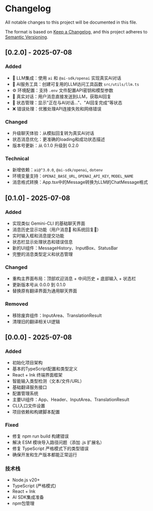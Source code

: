 # Changelog

All notable changes to this project will be documented in this file.

The format is based on [Keep a Changelog](https://keepachangelog.com/en/1.0.0/),
and this project adheres to [Semantic Versioning](https://semver.org/spec/v2.0.0.html).

## [0.2.0] - 2025-07-08

### Added
- 🤖 LLM集成：使用 `ai` 和 `@ai-sdk/openai` 实现真实AI对话
- 📡 AI服务工具：创建可复用的LLM访问工具函数 `src/utils/llm.ts`
- ⚙️ 环境配置：支持 `.env` 文件配置API密钥和模型参数
- 💬 真实对话：用户消息直接发送到LLM，获取AI回复
- 🔄 状态管理：显示"正在与AI对话..."、"AI回复完成"等状态
- ❌ 错误处理：优雅处理API连接失败和网络错误

### Changed
- 升级聊天体验：从模拟回复转为真实AI对话
- 状态消息优化：更准确的loading和成功状态描述
- 版本号更新：从 0.1.0 升级到 0.2.0

### Technical
- 新增依赖：`ai@^3.0.0`, `@ai-sdk/openai`, `dotenv`
- 环境变量支持：`OPENAI_BASE_URL`, `OPENAI_API_KEY`, `MODEL_NAME`
- 消息格式转换：App.tsx中的Message转换为LLM的ChatMessage格式

## [0.1.0] - 2025-07-08

### Added
- 实现类似 Gemini-CLI 的基础聊天界面
- 消息历史显示功能（用户消息👤 和系统回复🤖）
- 实时输入框和消息提交功能
- 状态栏显示处理状态和错误信息
- 新的UI组件：MessageHistory、InputBox、StatusBar
- 完整的消息类型定义和状态管理

### Changed
- 重构主界面布局：顶部欢迎消息 + 中间历史 + 底部输入 + 状态栏
- 更新版本号从 0.0.0 到 0.1.0
- 替换原有翻译界面为通用聊天界面

### Removed
- 移除废弃组件：InputArea、TranslationResult
- 清理旧的翻译相关UI逻辑

## [0.0.0] - 2025-07-08

### Added
- 初始化项目架构
- 基本的TypeScript配置和类型定义
- React + Ink 终端界面框架
- 智能输入类型检测（文本/文件/URL）
- 基础翻译服务接口
- 配置管理系统
- 主要UI组件：App、Header、InputArea、TranslationResult
- CLI入口文件设置
- 项目依赖和构建脚本配置

### Fixed
- 修复 npm run build 构建错误
- 解决 ESM 模块导入路径问题（添加 .js 扩展名）
- 修复 TypeScript 严格模式下的类型错误
- 确保开发和生产版本都能正常运行

### 技术栈
- Node.js v20+
- TypeScript (严格模式)
- React + Ink
- AI SDK集成准备
- npm包管理 